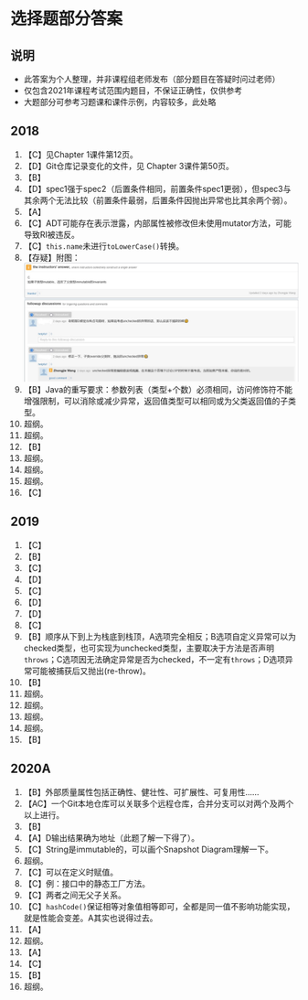 # 选择题部分答案

## 说明

- 此答案为个人整理，并非课程组老师发布（部分题目在答疑时问过老师）
- 仅包含2021年课程考试范围内题目，不保证正确性，仅供参考
- 大题部分可参考习题课和课件示例，内容较多，此处略

## 2018

1. 【C】见Chapter 1课件第12页。
2. 【D】Git仓库记录变化的文件，见 Chapter 3课件第50页。
3. 【B】
4. 【D】spec1强于spec2（后置条件相同，前置条件spec1更弱），但spec3与其余两个无法比较（前置条件最弱，后置条件因抛出异常也比其余两个弱）。
5. 【A】
6. 【C】ADT可能存在表示泄露，内部属性被修改但未使用mutator方法，可能导致RI被违反。
7. 【C】`this.name`未进行`toLowerCase()`转换。
8. 【存疑】附图：  
![2018_8](./2018_8.jpg)
9. 【B】Java的重写要求：参数列表（类型+个数）必须相同，访问修饰符不能增强限制，可以消除或减少异常，返回值类型可以相同或为父类返回值的子类型。
10. 超纲。
11. 超纲。
12. 【B】
13. 超纲。
14. 超纲。
15. 超纲。
16. 【C】

## 2019

1. 【C】
2. 【B】
3. 【C】
4. 【D】
5. 【C】
6. 【D】
7. 【D】
8. 【C】
9. 【B】顺序从下到上为栈底到栈顶，A选项完全相反；B选项自定义异常可以为checked类型，也可实现为unchecked类型，主要取决于方法是否声明`throws`；C选项因无法确定异常是否为checked，不一定有`throws`；D选项异常可能被捕获后又抛出(re-throw)。
10. 【B】
11. 超纲。
12. 超纲。
13. 超纲。
14. 超纲。
15. 【B】

## 2020A

1. 【B】外部质量属性包括正确性、健壮性、可扩展性、可复用性……
2. 【AC】一个Git本地仓库可以关联多个远程仓库，合并分支可以对两个及两个以上进行。
3. 【B】
4. 【A】D输出结果确为地址（此题了解一下得了）。
5. 【C】String是immutable的，可以画个Snapshot Diagram理解一下。
6. 超纲。
7. 【C】可以在定义时赋值。
8. 【C】例：接口中的静态工厂方法。
9. 【C】两者之间无父子关系。
10. 【C】`hashCode()`保证相等对象值相等即可，全都是同一值不影响功能实现，就是性能会变差。A其实也说得过去。
11. 【A】
12. 超纲。
13. 【A】
14. 【C】
15. 【B】
16. 超纲。
